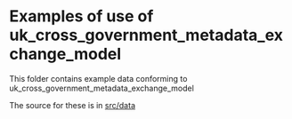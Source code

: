 # Examples of use of uk_cross_government_metadata_exchange_model

This folder contains example data conforming to uk_cross_government_metadata_exchange_model

The source for these is in [src/data](../src/data/examples)

